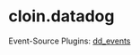 # cloin.datadog

Event-Source Plugins: [dd_events](https://github.com/cloin/cloin.datadog/blob/main/docs/dd_events.rst)
